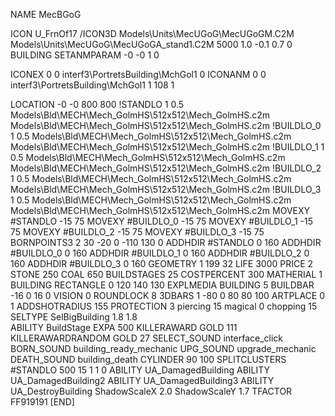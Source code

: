 NAME MecBGoG

ICON U_FrnOf17
/ICON3D Models\Units\MecUGoG\MecUGoGM.C2M Models\Units\MecUGoG\MecUGoGA_stand1.C2M 5000 1.0 -0.1 0.7 0 
BUILDING
SETANMPARAM -0 -0 1 0

ICONEX 0 0 interf3\PortretsBuilding\MchGol1 0
ICONANM 0 0 interf3\PortretsBuilding\MchGol1 1 108 1

LOCATION -0 -0 800 800
!STANDLO      1 0.5 Models\Bld\MECH\Mech_GolmHS\512x512\Mech_GolmHS.c2m Models\Bld\MECH\Mech_GolmHS\512x512\Mech_GolmHS.c2m
!BUILDLO_0    1 0.5 Models\Bld\MECH\Mech_GolmHS\512x512\Mech_GolmHS.c2m Models\Bld\MECH\Mech_GolmHS\512x512\Mech_GolmHS.c2m
!BUILDLO_1    1 0.5 Models\Bld\MECH\Mech_GolmHS\512x512\Mech_GolmHS.c2m Models\Bld\MECH\Mech_GolmHS\512x512\Mech_GolmHS.c2m
!BUILDLO_2    1 0.5 Models\Bld\MECH\Mech_GolmHS\512x512\Mech_GolmHS.c2m Models\Bld\MECH\Mech_GolmHS\512x512\Mech_GolmHS.c2m
!BUILDLO_3    1 0.5 Models\Bld\MECH\Mech_GolmHS\512x512\Mech_GolmHS.c2m Models\Bld\MECH\Mech_GolmHS\512x512\Mech_GolmHS.c2m
MOVEXY #STANDLO   -15 75
MOVEXY #BUILDLO_0 -15 75 
MOVEXY #BUILDLO_1 -15 75
MOVEXY #BUILDLO_2 -15 75
MOVEXY #BUILDLO_3 -15 75
BORNPOINTS3 2 30 -20 0 -110 130 0
ADDHDIR #STANDLO 0 160
ADDHDIR #BUILDLO_0 0 160
ADDHDIR #BUILDLO_1 0 160
ADDHDIR #BUILDLO_2 0 160
ADDHDIR #BUILDLO_3 0 160
GEOMETRY 1 199 32
LIFE     3000
PRICE 2 STONE 250 COAL 650
BUILDSTAGES 25
COSTPERCENT 300
MATHERIAL 1 BUILDING
RECTANGLE    0 120 140 130
EXPLMEDIA BUILDING 5
BUILDBAR -16 0 16 0
VISION 0
ROUNDLOCK 8
3DBARS 1 -80 0 80 80 100
ARTPLACE 0 1
ADDSHOTRADIUS 155
PROTECTION 3 piercing 15 magical 0 chopping 15
SELTYPE SelBigBuilding 1.8 1.8	
ABILITY BuildStage
EXPA 500
KILLERAWARD             GOLD 111
KILLERAWARDRANDOM       GOLD 27
SELECT_SOUND interface_click
BORN_SOUND building_ready_mechanic
UPG_SOUND upgrade_mechanic
DEATH_SOUND building_death
CYLINDER 90 100
SPLITCLUSTERS #STANDLO 500 15 1 1 0
ABILITY UA_DamagedBuilding
ABILITY UA_DamagedBuilding2
ABILITY UA_DamagedBuilding3
ABILITY UA_DestroyBuilding
ShadowScaleX 2.0
ShadowScaleY 1.7
TFACTOR FF919191
[END]

